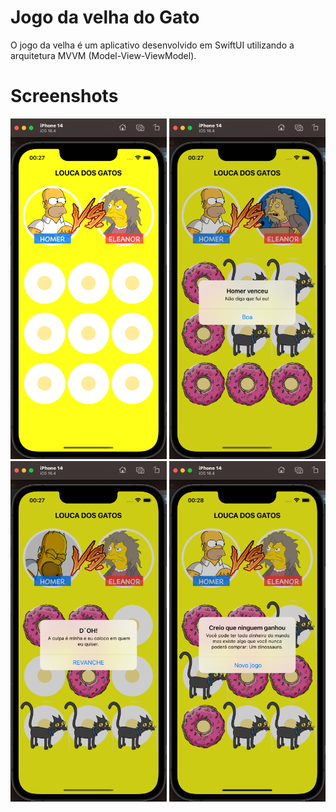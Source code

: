 # Jogo da velha do Gato

O jogo da velha é um aplicativo desenvolvido em SwiftUI utilizando a arquitetura MVVM (Model-View-ViewModel).

# Screenshots
<img src="Screenshots/Inicio.png" width="250" />
<img src="Screenshots/Homerganha.png" width="250" />
<img src="Screenshots/homerperde.png" width="250" />
<img src="Screenshots/ninguemganha.png" width="250" />
